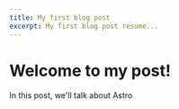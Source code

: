 ```yaml
---
title: My first blog post
excerpt: My first blog post resume...
---
```


# Welcome to my post!

In this post, we'll talk about Astro
